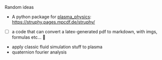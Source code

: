 Random ideas
- A python package for [plasma_physics](plasma_physics.md): https://struphy.pages.mpcdf.de/struphy/
- [ ] a code that can convert a latex-generated pdf to markdown, with imgs, formulas etc... 🔽
- apply classic fluid simulation stuff to plasma
- quaternion fourier analysis